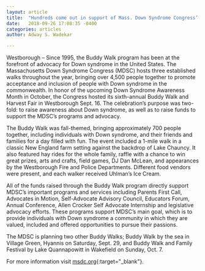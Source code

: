 ```yaml
---
layout: article
title:  "Hundreds come out in support of Mass. Down Syndrome Congress’ Buddy Walk"
date:   2018-09-26 17:08:35 -0400
categories: articles
author: Adway S. Wadekar

---
```


Westborough – Since 1995, the Buddy Walk program has been at the forefront of advocacy for Down syndrome in the United States. The Massachusetts Down Syndrome Congress (MDSC) hosts three established walks throughout the year, bringing over 4,500 people together to promote acceptance and inclusion of people with Down syndrome in the commonwealth. In honor of the upcoming Down Syndrome Awareness Month in October, the Congress hosted its sixth-annual Buddy Walk and Harvest Fair in Westborough Sept. 16. The celebration’s purpose was two-fold: to raise awareness about Down syndrome, as well as to raise funds to support the MDSC’s programs and advocacy.

The Buddy Walk was fall-themed, bringing approximately 700 people together, including individuals with Down syndrome, and their friends and families for a day filled with fun. The event included a 1-mile walk in a classic New England farm setting against the backdrop of Lake Chauncy. It also featured hay rides for the whole family, raffle with a chance to win great prizes, arts and crafts, field games, DJ Dan McLean, and appearances by the Westborough Fire and Police Departments. Different food vendors were present, and each walker received Uhlman’s Ice Cream.

All of the funds raised through the Buddy Walk program directly support MDSC’s important programs and services including Parents First Call, Advocates in Motion, Self-Advocate Advisory Council, Educators Forum, Annual Conference, Allen Crocker Self Advocate Internship and legislative advocacy efforts. These programs support MDSC’s main goal, which is to provide individuals with Down syndrome a community in which they are valued, included and offered opportunities to pursue their passions.

The MDSC is planning two other Buddy Walks; Buddy Walk by the sea in Village Green, Hyannis on Saturday, Sept. 29, and Buddy Walk and Family Festival by Lake Quannapowitt in Wakefield on Sunday, Oct. 7.

For more information visit [msdc.org](http://mdsc.org){:target="_blank"}.
